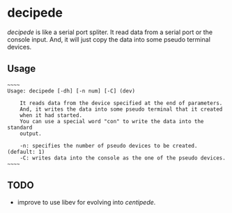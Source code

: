 decipede
========

*decipede* is like a serial port spliter.
It read data from a serial port or the console input.
And, it will just copy the data into some pseudo terminal devices.

## Usage

    ~~~~
    Usage: decipede [-dh] [-n num] [-C] (dev)

        It reads data from the device specified at the end of parameters.
        And, it writes the data into some pseudo terminal that it created
        when it had started.
        You can use a special word "con" to write the data into the standard
        output.

        -n: specifies the number of pseudo devices to be created. (default: 1)
        -C: writes data into the console as the one of the pseudo devices.
    ~~~~

## TODO

- improve to use libev for evolving into *centipede*.
